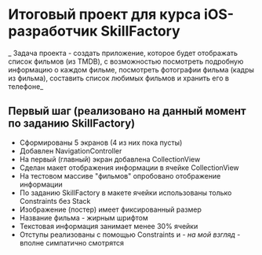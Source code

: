 #  Итоговый проект для курса iOS-разработчик SkillFactory

_ Задача проекта - создать приложение, которое будет отображать список фильмов (из TMDB), с возможностью посмотреть подробную информацию о каждом фильме, посмотреть фотографии фильма (кадры из фильма), составить список любимых фильмов и хранить его в телефоне_

## Первый шаг (реализовано на данный момент по заданию SkillFactory)

- Сформированы 5 экранов (4 из них пока пусты)
- Добавлен NavigationController
- На первый (главный) экран добавлена CollectionView
- Сделан макет отображения информации в ячейке CollectionView
- На тестовом массиве "фильмов" опробовано отображение информации
- По заданию SkillFactory в макете ячейки использованы только Constraints без Stack
- Изображение (постер) имеет фиксированный размер
- Название фильма - жирным шрифтом
- Текстовая информация занимает менее 30% ячейки
- Отступы реализованы с помощью Constraints и - _на мой взгляд_ - вполне симпатично смотрятся
